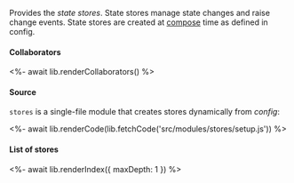 Provides the _state stores_. State stores manage state changes and raise change events. State stores are created at [compose](#composing) time as defined in config.

#### Collaborators

<%- await lib.renderCollaborators() %>

#### Source

`stores` is a single-file module that creates stores dynamically from _config_:

<%- await lib.renderCode(lib.fetchCode('src/modules/stores/setup.js')) %>

#### List of stores

<%- await lib.renderIndex({ maxDepth: 1 }) %>
